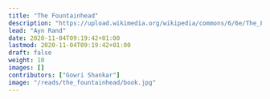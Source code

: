 ```yaml
---
title: "The Fountainhead"
description: "https://upload.wikimedia.org/wikipedia/commons/6/6e/The_Fountain_Head_%281943_1st_ed%29_-_Ayn_Rand.jpg"
lead: "Ayn Rand"
date: 2020-11-04T09:19:42+01:00
lastmod: 2020-11-04T09:19:42+01:00
draft: false
weight: 10
images: []
contributors: ["Gowri Shankar"]
image: "/reads/the_fountainhead/book.jpg"
---
```

